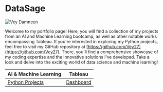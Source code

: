 # DataSage
![Vey Damneun](/assets/img/vey5.JPG)

Welcome to my portfolio page! Here, you will find a collection of my projects from an AI and Machine Learning bootcamp, as well as other notable works encompassing Tableau. If you're interested in exploring my Python projects, feel free to visit my GitHub repository at [https://github.com/Vey27](https://github.com/Vey27). There, you'll find a comprehensive showcase of my coding expertise and the innovative solutions I've developed. Take a look and delve into the exciting world of data science and machine learning!

| AI & Machine Learning | Tableau| 
|-----------------|------------------|
| [Python Projects](https://www.datascienceportfol.io/Vey) | [Dashboard](https://public.tableau.com/app/profile/vey.damneun5377) |  |


 






    
